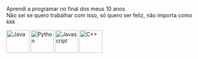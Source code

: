Aprendi a programar no final dos meus 10 anos <br>
Não sei se quero trabalhar com isso, só quero ser feliz, não importa como kkk

<img 
  width=60
  title="Java"
  alt="Java"
  src="https://github.com/Akitsute/Akitsute/assets/118070875/b1439096-1e61-4833-9fc2-a603e5b0f269"
/>
<img 
  width=60
  title="Python"
  alt="Python"
  src="https://github.com/Akitsute/Akitsute/assets/118070875/0faa0b76-87e9-46b8-9b11-badcfb39165d"
/>
<img 
  width=60
  title="Javascript"
  alt="Javascript"
  src="https://github.com/Akitsute/Akitsute/assets/118070875/050114e8-b3eb-4389-b228-7f9ad138d34c"
/>
<img 
  width=60
  title="C++"
  alt="C++"
  src="https://github.com/Akitsute/Akitsute/assets/118070875/ba6457d4-a28a-4cfb-a771-b263fb556565"
/>
